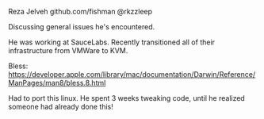 Reza Jelveh
github.com/fishman
@rkzzleep

Discussing general issues he's encountered.

He was working at SauceLabs. Recently transitioned all of their infrastructure from VMWare to KVM.

Bless:
https://developer.apple.com/library/mac/documentation/Darwin/Reference/ManPages/man8/bless.8.html

Had to port this linux. He spent 3 weeks tweaking code, until he realized someone had already done this!
